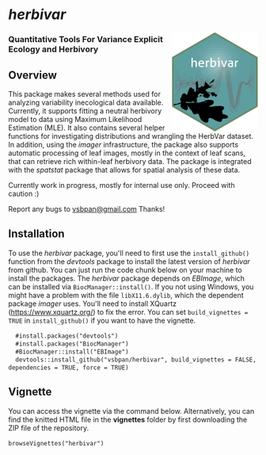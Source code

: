 # *herbivar*
<img src="man/figures/logo.png" align="right" height="200"/>

### Quantitative Tools For Variance Explicit Ecology and Herbivory



## Overview 

This package makes several methods used for analyzing variability inecological data available. Currently, it supports fitting a neutral herbivory model to data using Maximum Likelihood Estimation (MLE). It also contains several helper functions for investigating distributions and wrangling the HerbVar dataset. In addition, using the *imager* infrastructure, the package also supports automatic processing of leaf images, mostly in the context of leaf scans, that can retrieve rich within-leaf herbivory data. The package is integrated with the *spatstat* package that allows for spatial analysis of these data. 
    
Currently work in progress, mostly for internal use only. Proceed with caution :)

Report any bugs to vsbpan@gmail.com Thanks!

## Installation

To use the *herbivar* package, you'll need to first use the `install_github()` function from the *devtools* package to install the latest version of *herbivar* from github. You can just run the code chunk below on your machine to install the packages. The *herbivar* package depends on *EBImage*, which can be installed via `BiocManager::install()`. If you not using Windows, you might have a problem with the file `libX11.6.dylib`, which the dependent package *imager* uses. You'll need to install XQuartz (https://www.xquartz.org/) to fix the error. You can set `build_vignettes = TRUE` in `install_github()` if you want to have the vignette. 

```{r}
  #install.packages("devtools")
  #install.packages("BiocManager") 
  #BiocManager::install("EBImage")
  devtools::install_github("vsbpan/herbivar", build_vignettes = FALSE, dependencies = TRUE, force = TRUE)
```
## Vignette

You can access the vignette via the command below. Alternatively, you can find the knitted HTML file in the **vignettes** folder by first downloading the ZIP file of the repository. 

```{r}
browseVignettes("herbivar")
```



